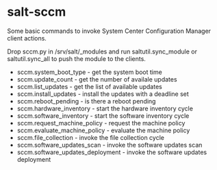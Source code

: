 salt-sccm
=========

Some basic commands to invoke System Center Configuration Manager client actions.

Drop sccm.py in /srv/salt/_modules and run saltutil.sync_module or
saltutil.sync_all to push the module to the clients.

* sccm.system_boot_type - get the system boot time
* sccm.update_count - get the number of availale updates
* sccm.list_updates - get the list of available updates
* sccm.install_updates - install the updates with a deadline set
* sccm.reboot_pending - is there a reboot pending
* sccm.hardware_inventory - start the hardware inventory cycle
* sccm.software_inventory - start the software inventory cycle
* sccm.request_machine_policy - request the machine policy
* sccm.evaluate_machine_policy - evaluate the machine policy
* sccm.file_collection - invoke the file collection cycle
* sccm.software_updates_scan - invoke the software updates scan
* sccm.software_updates_deployment - invoke the software updates deployment
